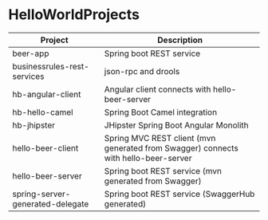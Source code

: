 # HelloWorldProjects

| Project | Description |
| ------ | ------ |
| beer-app | Spring boot REST service |
| businessrules-rest-services | json-rpc and drools |
| hb-angular-client | Angular client connects with hello-beer-server |
| hb-hello-camel | Spring Boot Camel integration |
| hb-jhipster | JHipster Spring Boot Angular Monolith |
| hello-beer-client | Spring MVC REST client (mvn generated from Swagger) connects with hello-beer-server |
| hello-beer-server | Spring boot REST service (mvn generated from Swagger) |
| spring-server-generated-delegate | Spring boot REST service (SwaggerHub generated) |
